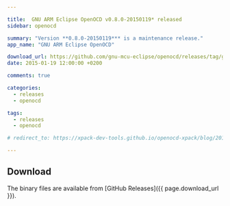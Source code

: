 ```yaml
---

title:  GNU ARM Eclipse OpenOCD v0.8.0-20150119* released
sidebar: openocd

summary: "Version **0.8.0-20150119*** is a maintenance release."
app_name: "GNU ARM Eclipse OpenOCD"

download_url: https://github.com/gnu-mcu-eclipse/openocd/releases/tag/gae-0.8.0-20150119/
date: 2015-01-19 12:00:00 +0200

comments: true

categories:
  - releases
  - openocd

tags:
  - releases
  - openocd

# redirect_to: https://xpack-dev-tools.github.io/openocd-xpack/blog/2015/01/19/openocd-v0.8.0-20150119-released

---
```


## Download

The binary files are available from [GitHub Releases]({{ page.download_url }}).
